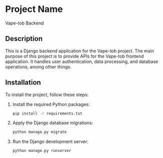 # Project Name

Vape-tob Backend

## Description

This is a Django backend application for the Vape-tob project. The main purpose of this project is to provide APIs for the Vape-tob frontend application. It handles user authentication, data processing, and database operations, among other things.

## Installation

To install the project, follow these steps:

1. Install the required Python packages:

    ```bash
    pip install -r requirements.txt
    ```

2. Apply the Django database migrations:

    ```bash
    python manage.py migrate
    ```

3. Run the Django development server:

    ```bash
    python manage.py runserver
    ```